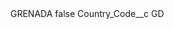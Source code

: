 <?xml version="1.0" encoding="UTF-8"?>
<CustomMetadata xmlns="http://soap.sforce.com/2006/04/metadata" xmlns:xsi="http://www.w3.org/2001/XMLSchema-instance" xmlns:xsd="http://www.w3.org/2001/XMLSchema">
    <label>GRENADA</label>
    <protected>false</protected>
    <values>
        <field>Country_Code__c</field>
        <value xsi:type="xsd:string">GD</value>
    </values>
</CustomMetadata>
